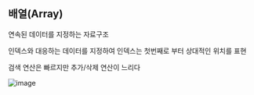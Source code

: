 ## 배열(Array)

연속된 데이터를 지정하는 자료구조

인덱스와 대응하는 데이터를 지정하여 인덱스는 첫번째로 부터 상대적인 위치를 표현

검색 연산은 빠르지만 추가/삭제 연산이 느리다 

![image](https://github.com/kdw1234/TIL/assets/57427834/9bbbdd42-a75b-4ecc-9e88-418ec26dfdb3)
